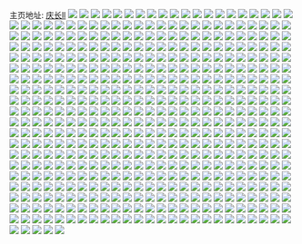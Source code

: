 主页地址: [庆长ll](https://weibo.com/u/2007218694) 
![](https://wx4.sinaimg.cn/mw2000/77a3ba06ly1h9m4vwce8hj20u0140dmm.jpg) 
![](https://wx4.sinaimg.cn/mw2000/77a3ba06ly1h99hgjrvkcj22c03407wj.jpg) 
![](https://wx4.sinaimg.cn/mw2000/77a3ba06ly1h99hlv1p04j22bc3341l2.jpg) 
![](https://wx4.sinaimg.cn/mw2000/77a3ba06ly1h99hgsrutqj22c0340e83.jpg) 
![](https://wx4.sinaimg.cn/mw2000/77a3ba06ly1h9prarqvggj22bc334qv8.jpg) 
![](https://wx4.sinaimg.cn/mw2000/77a3ba06ly1h99hlsrteij22bc334qv9.jpg) 
![](https://wx4.sinaimg.cn/mw2000/77a3ba06ly1h9praq2aarj22bc3344qr.jpg) 
![](https://wx4.sinaimg.cn/mw2000/77a3ba06ly1h8omsg4me7j20sw0xkgux.jpg) 
![](https://wx4.sinaimg.cn/mw2000/77a3ba06ly1h8omsgg8eaj22c02i8qv5.jpg) 
![](https://wx4.sinaimg.cn/mw2000/77a3ba06ly1h7uiigjnshj216o1kwneh.jpg) 
![](https://wx4.sinaimg.cn/mw2000/77a3ba06ly1h7uiifyrkij22bc334kjq.jpg) 
![](https://wx4.sinaimg.cn/mw2000/77a3ba06ly1h7uii8s1bsj22bc334e84.jpg) 
![](https://wx4.sinaimg.cn/mw2000/77a3ba06ly1h7uiihbp5pj216o1kwnpd.jpg) 
![](https://wx4.sinaimg.cn/mw2000/77a3ba06ly1h7uiid0lc8j22bc334e82.jpg) 
![](https://wx4.sinaimg.cn/mw2000/77a3ba06ly1h7uiiab49fj22bc334x6r.jpg) 
![](https://wx4.sinaimg.cn/mw2000/77a3ba06ly1h758ovcegaj22c0340npe.jpg) 
![](https://wx4.sinaimg.cn/mw2000/77a3ba06ly1h7593zciagj21400u0jwm.jpg) 
![](https://wx4.sinaimg.cn/mw2000/77a3ba06ly1h757h80zgnj2334334haz.jpg) 
![](https://wx4.sinaimg.cn/mw2000/77a3ba06ly1h757ha8bzlj23342bc1kx.jpg) 
![](https://wx4.sinaimg.cn/mw2000/77a3ba06ly1h757hcrqpuj224836c7wi.jpg) 
![](https://wx4.sinaimg.cn/mw2000/77a3ba06ly1h76znl2tr4j22bb29z79v.jpg) 
![](https://wx4.sinaimg.cn/mw2000/77a3ba06ly1h6vs12phssj20u0140wl7.jpg) 
![](https://wx4.sinaimg.cn/mw2000/77a3ba06ly1h6vs13f128j20u014012k.jpg) 
![](https://wx4.sinaimg.cn/mw2000/77a3ba06ly1h6vs13nt4gj20u0140q83.jpg) 
![](https://wx4.sinaimg.cn/mw2000/77a3ba06ly1h6vs12e3hlj20u013aaha.jpg) 
![](https://wx4.sinaimg.cn/mw2000/77a3ba06ly1h6vs15eu65j20u0140q8c.jpg) 
![](https://wx4.sinaimg.cn/mw2000/77a3ba06ly1h6ka0sn237j220g2om7a4.jpg) 
![](https://wx4.sinaimg.cn/mw2000/77a3ba06ly1h6ka0vufopj21lg24ltxx.jpg) 
![](https://wx4.sinaimg.cn/mw2000/77a3ba06ly1h6ka12hd2uj21lk24r4qp.jpg) 
![](https://wx4.sinaimg.cn/mw2000/77a3ba06ly1h6ka0thytwj21o21je1kx.jpg) 
![](https://wx4.sinaimg.cn/mw2000/77a3ba06ly1h590jtzqzfj23402byu0z.jpg) 
![](https://wx4.sinaimg.cn/mw2000/77a3ba06ly1h56l10pt6gj20u014010e.jpg) 
![](https://wx4.sinaimg.cn/mw2000/77a3ba06ly1h56l11yh00j20u018z7ep.jpg) 
![](https://wx4.sinaimg.cn/mw2000/77a3ba06ly1h56l1udw2gj20u0141n38.jpg) 
![](https://wx4.sinaimg.cn/mw2000/77a3ba06ly1h56l127mmjj20u0140ahj.jpg) 
![](https://wx4.sinaimg.cn/mw2000/77a3ba06ly1h4ylqfwn70j22bc3344qr.jpg) 
![](https://wx4.sinaimg.cn/mw2000/77a3ba06ly1h42bq48c9xj223b2sfhdv.jpg) 
![](https://wx4.sinaimg.cn/mw2000/77a3ba06ly1h42bp33v8wj22bc334b2c.jpg) 
![](https://wx4.sinaimg.cn/mw2000/77a3ba06ly1h42bo1o570j22bc334npe.jpg) 
![](https://wx4.sinaimg.cn/mw2000/77a3ba06ly1h42bq6nbxej226b2wfnpe.jpg) 
![](https://wx4.sinaimg.cn/mw2000/77a3ba06ly1h42bq0wn5sj22bc334b2c.jpg) 
![](https://wx4.sinaimg.cn/mw2000/77a3ba06ly1h42bq9qo0wj223o2sw7wj.jpg) 
![](https://wx4.sinaimg.cn/mw2000/77a3ba06ly1h42bqgljf3j225l2vg7wk.jpg) 
![](https://wx4.sinaimg.cn/mw2000/77a3ba06ly1h42bo5ptoij221i2q0kjl.jpg) 
![](https://wx4.sinaimg.cn/mw2000/77a3ba06ly1h3swdyn36kj20u0140n3f.jpg) 
![](https://wx4.sinaimg.cn/mw2000/77a3ba06ly1h3swbxldoyj20u014010s.jpg) 
![](https://wx4.sinaimg.cn/mw2000/77a3ba06ly1h3swbx8t8gj20u0140tef.jpg) 
![](https://wx4.sinaimg.cn/mw2000/77a3ba06ly1h3swbxxc8qj21400u0jzf.jpg) 
![](https://wx4.sinaimg.cn/mw2000/77a3ba06ly1h3swbz3awoj20u0140103.jpg) 
![](https://wx4.sinaimg.cn/mw2000/77a3ba06ly1h3swbyj1hkj21400u0tfv.jpg) 
![](https://wx4.sinaimg.cn/mw2000/77a3ba06ly1h3swbzk0utj20u00u00xq.jpg) 
![](https://wx4.sinaimg.cn/mw2000/77a3ba06ly1h3swbwgfn4j20u00u0q7e.jpg) 
![](https://wx4.sinaimg.cn/mw2000/77a3ba06ly1h3swbzuefnj20u00u0dpk.jpg) 
![](https://wx4.sinaimg.cn/mw2000/77a3ba06ly1h35vrqxmxtj21ac11ewmu.jpg) 
![](https://wx4.sinaimg.cn/mw2000/77a3ba06ly1h35vrrn3tpj22c02c0hdt.jpg) 
![](https://wx4.sinaimg.cn/mw2000/77a3ba06ly1h35vrsnu21j22c0340kjm.jpg) 
![](https://wx4.sinaimg.cn/mw2000/77a3ba06ly1h2rp4fkkkwj22c02c0b2a.jpg) 
![](https://wx4.sinaimg.cn/mw2000/77a3ba06ly1h1vik9hxk6j20u0140te9.jpg) 
![](https://wx4.sinaimg.cn/mw2000/77a3ba06ly1h1vik9bnvoj20u0140gre.jpg) 
![](https://wx4.sinaimg.cn/mw2000/77a3ba06ly1h1vhmyesv1j20u0140aft.jpg) 
![](https://wx4.sinaimg.cn/mw2000/77a3ba06ly1h1vhmwfjd4j20u01400y2.jpg) 
![](https://wx4.sinaimg.cn/mw2000/77a3ba06ly1h1tbv93ykrj22bz2bzb29.jpg) 
![](https://wx4.sinaimg.cn/mw2000/77a3ba06ly1h1tbva68shj20u00u0dqa.jpg) 
![](https://wx4.sinaimg.cn/mw2000/77a3ba06ly1h1tbvbonraj210f1kxtmk.jpg) 
![](https://wx4.sinaimg.cn/mw2000/77a3ba06ly1h1l6l0lbnfj221l2q4e82.jpg) 
![](https://wx4.sinaimg.cn/mw2000/77a3ba06ly1h1bwzwk8cmj22dc31qx6q.jpg) 
![](https://wx4.sinaimg.cn/mw2000/77a3ba06ly1h1bwgbffzfj22bc334qv6.jpg) 
![](https://wx4.sinaimg.cn/mw2000/77a3ba06ly1h1bxnu7fodj21lw2561kz.jpg) 
![](https://wx4.sinaimg.cn/mw2000/77a3ba06ly1h1bwuskhlaj22422ycb2b.jpg) 
![](https://wx4.sinaimg.cn/mw2000/77a3ba06ly1h1bwur7zwwj22c0340kjn.jpg) 
![](https://wx4.sinaimg.cn/mw2000/77a3ba06ly1h1bx17ecrej22bj2bju0y.jpg) 
![](https://wx4.sinaimg.cn/mw2000/77a3ba06ly1h15033dvamj21021c34a5.jpg) 
![](https://wx4.sinaimg.cn/mw2000/77a3ba06ly1h150374kyqj20zn1bjnah.jpg) 
![](https://wx4.sinaimg.cn/mw2000/77a3ba06ly1h15036r6z5j221p2qakjm.jpg) 
![](https://wx4.sinaimg.cn/mw2000/77a3ba06ly1h0z26uzavlj21ug1ug4qq.jpg) 
![](https://wx4.sinaimg.cn/mw2000/77a3ba06ly1h0z26u7b9zj21rn1rnb2a.jpg) 
![](https://wx4.sinaimg.cn/mw2000/77a3ba06ly1h0z26w15r5j228e28enpe.jpg) 
![](https://wx4.sinaimg.cn/mw2000/77a3ba06ly1h0z275w86jj22c0340b2e.jpg) 
![](https://wx4.sinaimg.cn/mw2000/77a3ba06ly1h0z276zrhtj22c02c0npe.jpg) 
![](https://wx4.sinaimg.cn/mw2000/77a3ba06ly1h0z26yhr87j21mx26k1ky.jpg) 
![](https://wx4.sinaimg.cn/mw2000/77a3ba06ly1h0z277d5blj21iu1iuazf.jpg) 
![](https://wx4.sinaimg.cn/mw2000/77a3ba06ly1h0z26xb18pj21kt1ktkjl.jpg) 
![](https://wx4.sinaimg.cn/mw2000/77a3ba06ly1h0z2703pqvj23272anqv6.jpg) 
![](https://wx4.sinaimg.cn/mw2000/77a3ba06gy1gztm1x51s4j20u00u0tf3.jpg) 
![](https://wx4.sinaimg.cn/mw2000/77a3ba06ly1gyx4zxpfgpj22bc2bc7wj.jpg) 
![](https://wx4.sinaimg.cn/mw2000/77a3ba06gy1gyvwoe9yxhj20u00u0dk4.jpg) 
![](https://wx4.sinaimg.cn/mw2000/77a3ba06gy1gyvwogns7mj20u00u0110.jpg) 
![](https://wx4.sinaimg.cn/mw2000/77a3ba06gy1gyvwog26d7j20u00u013l.jpg) 
![](https://wx4.sinaimg.cn/mw2000/77a3ba06gy1gyvwoi58b5j20u00u0gut.jpg) 
![](https://wx4.sinaimg.cn/mw2000/77a3ba06gy1gyvwokf0h5j20u00u00yz.jpg) 
![](https://wx4.sinaimg.cn/mw2000/77a3ba06gy1gyvwol4zhnj20u00u0q54.jpg) 
![](https://wx4.sinaimg.cn/mw2000/77a3ba06gy1gyvwofcrsqj20u0149gzq.jpg) 
![](https://wx4.sinaimg.cn/mw2000/77a3ba06gy1gyvwo5ttwtj20u00u0dkl.jpg) 
![](https://wx4.sinaimg.cn/mw2000/77a3ba06gy1gy5ib8gwokj22c02c0b2a.jpg) 
![](https://wx4.sinaimg.cn/mw2000/77a3ba06gy1gy5icx8kjvj22bx2bxu0y.jpg) 
![](https://wx4.sinaimg.cn/mw2000/77a3ba06gy1gy5ic4fbpij22bz2bzhdt.jpg) 
![](https://wx4.sinaimg.cn/mw2000/77a3ba06gy1gy5ij7a440j21o01o0b29.jpg) 
![](https://wx4.sinaimg.cn/mw2000/77a3ba06ly1gx6dqfhug4j20u00u0qas.jpg) 
![](https://wx4.sinaimg.cn/mw2000/77a3ba06ly1gx6dqdh19ij20u00u0tgv.jpg) 
![](https://wx4.sinaimg.cn/mw2000/77a3ba06ly1gx6dqcdva0j20u00u0tgc.jpg) 
![](https://wx4.sinaimg.cn/mw2000/77a3ba06ly1gx6dqexpgvj20u00u00x5.jpg) 
![](https://wx4.sinaimg.cn/mw2000/77a3ba06ly1gx6dqq1zpuj20u00u0100.jpg) 
![](https://wx4.sinaimg.cn/mw2000/77a3ba06ly1gx6dqfvdfsj20u00u0afu.jpg) 
![](https://wx4.sinaimg.cn/mw2000/77a3ba06ly1gx6dqby80lj20u00u00xk.jpg) 
![](https://wx4.sinaimg.cn/mw2000/77a3ba06ly1gx6eei7tj7j20u00u0td2.jpg) 
![](https://wx4.sinaimg.cn/mw2000/77a3ba06ly1gx6dqkokfhj20s00s0q6g.jpg) 
![](https://wx4.sinaimg.cn/mw2000/77a3ba06ly1gx6dqfhug4j20u00u0qas.jpg) 
![](https://wx4.sinaimg.cn/mw2000/77a3ba06ly1gx6dqdh19ij20u00u0tgv.jpg) 
![](https://wx4.sinaimg.cn/mw2000/77a3ba06ly1gx6dqcdva0j20u00u0tgc.jpg) 
![](https://wx4.sinaimg.cn/mw2000/77a3ba06ly1gx6dqjmbh0j20u00u0qca.jpg) 
![](https://wx4.sinaimg.cn/mw2000/77a3ba06ly1gx6dqexpgvj20u00u00x5.jpg) 
![](https://wx4.sinaimg.cn/mw2000/77a3ba06ly1gx6dqq1zpuj20u00u0100.jpg) 
![](https://wx4.sinaimg.cn/mw2000/77a3ba06ly1gx6dqfvdfsj20u00u0afu.jpg) 
![](https://wx4.sinaimg.cn/mw2000/77a3ba06ly1gx6dqby80lj20u00u00xk.jpg) 
![](https://wx4.sinaimg.cn/mw2000/77a3ba06ly1gx6dqkokfhj20s00s0q6g.jpg) 
![](https://wx4.sinaimg.cn/mw2000/77a3ba06ly1gx6dqgbem6j20u00u0jzg.jpg) 
![](https://wx4.sinaimg.cn/mw2000/77a3ba06ly1gx6dqh1j5vj20u00u0k2i.jpg) 
![](https://wx4.sinaimg.cn/mw2000/77a3ba06ly1gx6dqdy86qj20u00u0dlk.jpg) 
![](https://wx4.sinaimg.cn/mw2000/77a3ba06ly1gx6dqhiwxbj20u00u0wms.jpg) 
![](https://wx4.sinaimg.cn/mw2000/77a3ba06ly1gx6dqd32hzj20u00u0n2u.jpg) 
![](https://wx4.sinaimg.cn/mw2000/77a3ba06ly1gx6dqhyrttj20u00u0wms.jpg) 
![](https://wx4.sinaimg.cn/mw2000/77a3ba06ly1gx6dqifm51j20u00u0n11.jpg) 
![](https://wx4.sinaimg.cn/mw2000/77a3ba06ly1gx6ea4o8aaj20u00u0goe.jpg) 
![](https://wx4.sinaimg.cn/mw2000/77a3ba06ly1gwxmlvdkj3j20u01407a2.jpg) 
![](https://wx4.sinaimg.cn/mw2000/77a3ba06ly1gwxmlvrhe5j20u01sz7gf.jpg) 
![](https://wx4.sinaimg.cn/mw2000/002bQ5h4ly1gvf7jfybz1j61400u0do602.jpg) 
![](https://wx4.sinaimg.cn/mw2000/002bQ5h4ly1gvf7jgvebej60u00u0dmj02.jpg) 
![](https://wx4.sinaimg.cn/mw2000/002bQ5h4ly1gvf7jhv95dj60y10u0gp902.jpg) 
![](https://wx4.sinaimg.cn/mw2000/77a3ba06gy1gu3ukvzy14j20u00u0wlp.jpg) 
![](https://wx4.sinaimg.cn/mw2000/77a3ba06gy1gu3ukv7iuuj21400u0dor.jpg) 
![](https://wx4.sinaimg.cn/mw2000/77a3ba06gy1gu3ukzqa85j21400u0aiv.jpg) 
![](https://wx4.sinaimg.cn/mw2000/77a3ba06gy1gu3ul0mb49j20u00u0gqa.jpg) 
![](https://wx4.sinaimg.cn/mw2000/77a3ba06gy1gu3ul2at01j20u00u0q6t.jpg) 
![](https://wx4.sinaimg.cn/mw2000/77a3ba06gy1gu3ul3pa9ij20u0140n63.jpg) 
![](https://wx4.sinaimg.cn/mw2000/77a3ba06ly1gsusptzihpj21j12fm4qp.jpg) 
![](https://wx4.sinaimg.cn/mw2000/77a3ba06ly1gsusps9tdrj23402c04qq.jpg) 
![](https://wx4.sinaimg.cn/mw2000/77a3ba06ly1gsusp9m239j21pv1pv7wh.jpg) 
![](https://wx4.sinaimg.cn/mw2000/77a3ba06ly1gsuspwhs0lj22bb2bbnpe.jpg) 
![](https://wx4.sinaimg.cn/mw2000/77a3ba06ly1gsuspt40rej20zo1bk47b.jpg) 
![](https://wx4.sinaimg.cn/mw2000/77a3ba06ly1gsuspc3qg9j22wh26dhdu.jpg) 
![](https://wx4.sinaimg.cn/mw2000/77a3ba06ly1gsvgnjybwqj22c02c0qv5.jpg) 
![](https://wx4.sinaimg.cn/mw2000/77a3ba06ly1gsusq1a9xuj22bz2bzx6p.jpg) 
![](https://wx4.sinaimg.cn/mw2000/77a3ba06ly1gsusq2bf1lj21gn1jsqtp.jpg) 
![](https://wx4.sinaimg.cn/mw2000/77a3ba06ly1gsusq5vewaj22bx2bxx6q.jpg) 
![](https://wx4.sinaimg.cn/mw2000/77a3ba06ly1gsuspybld3j22w72bz1ky.jpg) 
![](https://wx4.sinaimg.cn/mw2000/77a3ba06ly1gsusq7rdpjj22bz2bz7wh.jpg) 
![](https://wx4.sinaimg.cn/mw2000/77a3ba06ly1gq6osimxztj21400u0tj2.jpg) 
![](https://wx4.sinaimg.cn/mw2000/77a3ba06ly1gq6osfgbb2j21410u0k2h.jpg) 
![](https://wx4.sinaimg.cn/mw2000/77a3ba06ly1gq6osg129tj21410u0jv3.jpg) 
![](https://wx4.sinaimg.cn/mw2000/77a3ba06ly1gq6osh0iupj213d0u0qdg.jpg) 
![](https://wx4.sinaimg.cn/mw2000/77a3ba06ly1gq6oskmrr6j20u0140gvl.jpg) 
![](https://wx4.sinaimg.cn/mw2000/77a3ba06ly1gq6osjphajj21400u0aq4.jpg) 
![](https://wx4.sinaimg.cn/mw2000/77a3ba06ly1gq6oshovpxj21400u0133.jpg) 
![](https://wx4.sinaimg.cn/mw2000/77a3ba06ly1gq6ose97njj21310u0gup.jpg) 
![](https://wx4.sinaimg.cn/mw2000/77a3ba06ly1gq6oslzhd4j20u0146wtc.jpg) 
![](https://wx4.sinaimg.cn/mw2000/77a3ba06ly1gpa640zd8lj21kw1kwhbq.jpg) 
![](https://wx4.sinaimg.cn/mw2000/77a3ba06ly1gpa63xt7mmj22bb3327wi.jpg) 
![](https://wx4.sinaimg.cn/mw2000/77a3ba06ly1gpa640bnw4j22c02c0e81.jpg) 
![](https://wx4.sinaimg.cn/mw2000/77a3ba06ly1gpa651jer3j23402c04qp.jpg) 
![](https://wx4.sinaimg.cn/mw2000/77a3ba06ly1gpa64s43c0j23402c01ky.jpg) 
![](https://wx4.sinaimg.cn/mw2000/77a3ba06ly1gpa64yfrruj23402c0e81.jpg) 
![](https://wx4.sinaimg.cn/mw2000/77a3ba06ly1gpa63z221zj23332bbx6p.jpg) 
![](https://wx4.sinaimg.cn/mw2000/77a3ba06ly1gpa65vv6ucj23402c07wi.jpg) 
![](https://wx4.sinaimg.cn/mw2000/77a3ba06ly1gpa64unt06j22xn278hdu.jpg) 
![](https://wx4.sinaimg.cn/mw2000/77a3ba06gy1gofbtkpe6vj20u00u0wor.jpg) 
![](https://wx4.sinaimg.cn/mw2000/77a3ba06gy1gof8gstyshj21400u00zu.jpg) 
![](https://wx4.sinaimg.cn/mw2000/77a3ba06gy1gof8i2yl1uj21400u0k32.jpg) 
![](https://wx4.sinaimg.cn/mw2000/77a3ba06gy1gofbtiiruej20u00u0790.jpg) 
![](https://wx4.sinaimg.cn/mw2000/77a3ba06gy1gofbtyv4vrj21400u0qe8.jpg) 
![](https://wx4.sinaimg.cn/mw2000/77a3ba06gy1gofbtjen57j20u00u07bz.jpg) 
![](https://wx4.sinaimg.cn/mw2000/77a3ba06gy1gof8fxfkipj21400u0ndm.jpg) 
![](https://wx4.sinaimg.cn/mw2000/77a3ba06gy1gofbujbtjcj21400u07ax.jpg) 
![](https://wx4.sinaimg.cn/mw2000/77a3ba06gy1gofbtk2s4bj20u01hc12l.jpg) 
![](https://wx4.sinaimg.cn/mw2000/77a3ba06gy1gnvl4ssypzj21400u0ahz.jpg) 
![](https://wx4.sinaimg.cn/mw2000/77a3ba06gy1gnvl4th53ij20u0140q8a.jpg) 
![](https://wx4.sinaimg.cn/mw2000/77a3ba06gy1gnrlh1e1kmj20u00u042u.jpg) 
![](https://wx4.sinaimg.cn/mw2000/77a3ba06gy1gnrktzg5s3j21400u07gb.jpg) 
![](https://wx4.sinaimg.cn/mw2000/77a3ba06gy1gnrktxqgsgj21hc0u0dvp.jpg) 
![](https://wx4.sinaimg.cn/mw2000/77a3ba06gy1gnrkuzjucmj21400u0dpr.jpg) 
![](https://wx4.sinaimg.cn/mw2000/77a3ba06gy1gnrkw6le4wj21hc0u0wvl.jpg) 
![](https://wx4.sinaimg.cn/mw2000/77a3ba06gy1gnrkw4bwa9j20u01600z3.jpg) 
![](https://wx4.sinaimg.cn/mw2000/77a3ba06gy1gnrkw61hmaj20u0148n7n.jpg) 
![](https://wx4.sinaimg.cn/mw2000/77a3ba06gy1gnrktysi68j20u0146ai2.jpg) 
![](https://wx4.sinaimg.cn/mw2000/77a3ba06gy1gnrkworobkj20u0140tfp.jpg) 
![](https://wx4.sinaimg.cn/mw2000/77a3ba06gy1gne5ocgnoij21420u07ij.jpg) 
![](https://wx4.sinaimg.cn/mw2000/77a3ba06gy1gne5oflm7lj21400u0qfb.jpg) 
![](https://wx4.sinaimg.cn/mw2000/77a3ba06gy1gne5odh7zqj213w0u1wt6.jpg) 
![](https://wx4.sinaimg.cn/mw2000/77a3ba06gy1gne5oirnkij21400u0th8.jpg) 
![](https://wx4.sinaimg.cn/mw2000/77a3ba06gy1gne5oi3s6dj21400u0gpy.jpg) 
![](https://wx4.sinaimg.cn/mw2000/77a3ba06gy1gne5ohe9mxj20u0140wxy.jpg) 
![](https://wx4.sinaimg.cn/mw2000/77a3ba06gy1gne5oaeheoj21400u0478.jpg) 
![](https://wx4.sinaimg.cn/mw2000/77a3ba06gy1gne5ojhoqwj21400u046v.jpg) 
![](https://wx4.sinaimg.cn/mw2000/77a3ba06gy1gne5obqaq4j20u0141qhz.jpg) 
![](https://wx4.sinaimg.cn/mw2000/77a3ba06gy1gn5mt1ppg7j21kx16pag8.jpg) 
![](https://wx4.sinaimg.cn/mw2000/77a3ba06gy1gn5n3s48zvj23402c0b29.jpg) 
![](https://wx4.sinaimg.cn/mw2000/77a3ba06gy1gn5n2usnhoj216o1kxb29.jpg) 
![](https://wx4.sinaimg.cn/mw2000/77a3ba06gy1gn5n2pl1xyj23402c0kjm.jpg) 
![](https://wx4.sinaimg.cn/mw2000/77a3ba06gy1gn5n2rfejbj216o1kw1jq.jpg) 
![](https://wx4.sinaimg.cn/mw2000/77a3ba06gy1gn5n4w4fgcj20u01sx13h.jpg) 
![](https://wx4.sinaimg.cn/mw2000/77a3ba06gy1gn5n3ooncxj22bb2bbb29.jpg) 
![](https://wx4.sinaimg.cn/mw2000/77a3ba06gy1gn5n3xo5sgj23402c0e81.jpg) 
![](https://wx4.sinaimg.cn/mw2000/77a3ba06gy1gn5n785dejj23322bbu0y.jpg) 
![](https://wx4.sinaimg.cn/mw2000/77a3ba06gy1gmpnye2cdxj21400u044k.jpg) 
![](https://wx4.sinaimg.cn/mw2000/77a3ba06gy1gmpnyai3fyj21400u0qcf.jpg) 
![](https://wx4.sinaimg.cn/mw2000/77a3ba06gy1gmpnybmq1aj21400u013q.jpg) 
![](https://wx4.sinaimg.cn/mw2000/77a3ba06gy1gmpnyd430sj20u00u07ar.jpg) 
![](https://wx4.sinaimg.cn/mw2000/77a3ba06gy1gmpnyetysfj21400u07bm.jpg) 
![](https://wx4.sinaimg.cn/mw2000/77a3ba06gy1gmpnychphnj20u0141qei.jpg) 
![](https://wx4.sinaimg.cn/mw2000/77a3ba06gy1gmppi9n22tj20u0140wpu.jpg) 
![](https://wx4.sinaimg.cn/mw2000/77a3ba06gy1gmpnyfhia9j21400u00z6.jpg) 
![](https://wx4.sinaimg.cn/mw2000/77a3ba06gy1gmpnyg52y7j21400u0n4g.jpg) 
![](https://wx4.sinaimg.cn/mw2000/77a3ba06ly1gm1mq7k734j21400u0wni.jpg) 
![](https://wx4.sinaimg.cn/mw2000/77a3ba06ly1gm1mq9lys4j21400u0n94.jpg) 
![](https://wx4.sinaimg.cn/mw2000/77a3ba06ly1gm1mqapua2j20u00u0agy.jpg) 
![](https://wx4.sinaimg.cn/mw2000/77a3ba06ly1gm1mqbap62j20u00u046c.jpg) 
![](https://wx4.sinaimg.cn/mw2000/77a3ba06ly1gm1mqcyqasj20u0141dpp.jpg) 
![](https://wx4.sinaimg.cn/mw2000/77a3ba06ly1gm1mq8bh4jj21410u07eo.jpg) 
![](https://wx4.sinaimg.cn/mw2000/77a3ba06ly1gm1mqbzyetj21440u0n6e.jpg) 
![](https://wx4.sinaimg.cn/mw2000/77a3ba06ly1gm1mqjy36yj21890u0162.jpg) 
![](https://wx4.sinaimg.cn/mw2000/77a3ba06ly1gm1mq8v1zrj20yb0kadik.jpg) 
![](https://wx4.sinaimg.cn/mw2000/77a3ba06ly1gljryhp4jwj20u00u078w.jpg) 
![](https://wx4.sinaimg.cn/mw2000/77a3ba06ly1gl8n2zczebj20u00gv0v6.jpg) 
![](https://wx4.sinaimg.cn/mw2000/77a3ba06ly1gl1m4ohv1oj22p829hkjl.jpg) 
![](https://wx4.sinaimg.cn/mw2000/77a3ba06ly1gl1m4lum32j21400u0tfe.jpg) 
![](https://wx4.sinaimg.cn/mw2000/77a3ba06ly1gl1m4hznqdj23402c0hdt.jpg) 
![](https://wx4.sinaimg.cn/mw2000/77a3ba06ly1gl1m4l5ykpj22o21zykjl.jpg) 
![](https://wx4.sinaimg.cn/mw2000/77a3ba06ly1gl1m48t72zj22uq250u0x.jpg) 
![](https://wx4.sinaimg.cn/mw2000/77a3ba06ly1gl1muq3k55j21fo1wxaq4.jpg) 
![](https://wx4.sinaimg.cn/mw2000/77a3ba06ly1gl1m42i6xkj21o0280b29.jpg) 
![](https://wx4.sinaimg.cn/mw2000/77a3ba06ly1gl1m4deau1j22sk27nb2a.jpg) 
![](https://wx4.sinaimg.cn/mw2000/77a3ba06ly1gl1m40zq51j22c02c0npd.jpg) 
![](https://wx4.sinaimg.cn/mw2000/77a3ba06ly1gkvx3ep888j20u01hcthk.jpg) 
![](https://wx4.sinaimg.cn/mw2000/77a3ba06ly1gknu7iyjvpj20u00u0tjf.jpg) 
![](https://wx4.sinaimg.cn/mw2000/77a3ba06ly1gknu5xcf7pj21400u0h0z.jpg) 
![](https://wx4.sinaimg.cn/mw2000/77a3ba06ly1gkoelrssq4j21400u044n.jpg) 
![](https://wx4.sinaimg.cn/mw2000/77a3ba06ly1gknu6qg0f5j20u00u0nbc.jpg) 
![](https://wx4.sinaimg.cn/mw2000/77a3ba06ly1gknu5ues1qj20u0120tfr.jpg) 
![](https://wx4.sinaimg.cn/mw2000/77a3ba06ly1gknu5uwvksj20gp0gp77f.jpg) 
![](https://wx4.sinaimg.cn/mw2000/77a3ba06ly1gknu5vk18pj21400u047j.jpg) 
![](https://wx4.sinaimg.cn/mw2000/77a3ba06ly1gknu6zt7dnj20yi0pwtdx.jpg) 
![](https://wx4.sinaimg.cn/mw2000/77a3ba06ly1gknu6exaitj20u00u0102.jpg) 
![](https://wx4.sinaimg.cn/mw2000/77a3ba06ly1gklbyxpw39j20u0140tjt.jpg) 
![](https://wx4.sinaimg.cn/mw2000/77a3ba06ly1gklbyyteuzj20u0140ahw.jpg) 
![](https://wx4.sinaimg.cn/mw2000/77a3ba06ly1gklbyzk2tuj20u0140jw8.jpg) 
![](https://wx4.sinaimg.cn/mw2000/77a3ba06ly1gk54ouo9znj20u00u0gth.jpg) 
![](https://wx4.sinaimg.cn/mw2000/77a3ba06ly1gk54owu4xfj21400u0twy.jpg) 
![](https://wx4.sinaimg.cn/mw2000/77a3ba06ly1gk54p1067lj20u00u00y8.jpg) 
![](https://wx4.sinaimg.cn/mw2000/77a3ba06ly1gk54oxhmtkj20u00u046p.jpg) 
![](https://wx4.sinaimg.cn/mw2000/77a3ba06ly1gk54ov9e98j20u00u0ah2.jpg) 
![](https://wx4.sinaimg.cn/mw2000/77a3ba06ly1gk54otwev6j20u00u07em.jpg) 
![](https://wx4.sinaimg.cn/mw2000/77a3ba06ly1gk54ozgqamj21400u0niu.jpg) 
![](https://wx4.sinaimg.cn/mw2000/77a3ba06ly1gk54ozws0xj20u00u042r.jpg) 
![](https://wx4.sinaimg.cn/mw2000/77a3ba06ly1gk54p8a4aqj20tu0tutf7.jpg) 
![](https://wx4.sinaimg.cn/mw2000/77a3ba06ly1gjslp0t6a9j20u0140n9p.jpg) 
![](https://wx4.sinaimg.cn/mw2000/77a3ba06ly1gjslp1g5smj20u00u015e.jpg) 
![](https://wx4.sinaimg.cn/mw2000/77a3ba06ly1gjp7e2mzasj21170u0gw3.jpg) 
![](https://wx4.sinaimg.cn/mw2000/77a3ba06ly1gjp7e20oz4j20u0140wsl.jpg) 
![](https://wx4.sinaimg.cn/mw2000/77a3ba06ly1gjp7e3fvezj21400u0499.jpg) 
![](https://wx4.sinaimg.cn/mw2000/77a3ba06ly1gk1uax6w3pj21400u0nan.jpg) 
![](https://wx4.sinaimg.cn/mw2000/77a3ba06ly1gjhqepr26uj20u00u0hdt.jpg) 
![](https://wx4.sinaimg.cn/mw2000/77a3ba06ly1gjhqer6mr7j20u00u0u0x.jpg) 
![](https://wx4.sinaimg.cn/mw2000/77a3ba06ly1gjhqdoarzuj22c0340u0x.jpg) 
![](https://wx4.sinaimg.cn/mw2000/77a3ba06ly1gjhqdssdbwj22c02c0kjm.jpg) 
![](https://wx4.sinaimg.cn/mw2000/77a3ba06ly1gjhqdrdbhzj225b287u0x.jpg) 
![](https://wx4.sinaimg.cn/mw2000/77a3ba06ly1gjhqdhnurfj22c02c0tms.jpg) 
![](https://wx4.sinaimg.cn/mw2000/77a3ba06ly1gjhqdu0dsaj21o0280u0x.jpg) 
![](https://wx4.sinaimg.cn/mw2000/77a3ba06ly1gjhqdkbtvfj22c02c01kx.jpg) 
![](https://wx4.sinaimg.cn/mw2000/77a3ba06ly1gjhqdj6m9uj22c02c0hdt.jpg) 
![](https://wx4.sinaimg.cn/mw2000/77a3ba06ly1gja0radmsuj20u00u0jvs.jpg) 
![](https://wx4.sinaimg.cn/mw2000/77a3ba06ly1gja0rbs8m0j20u00u0n9r.jpg) 
![](https://wx4.sinaimg.cn/mw2000/77a3ba06ly1gja0sdxzdyj20u00u0168.jpg) 
![](https://wx4.sinaimg.cn/mw2000/77a3ba06ly1gja0rckxywj20u00u07gp.jpg) 
![](https://wx4.sinaimg.cn/mw2000/77a3ba06ly1gja0rehxm4j20u00u0wom.jpg) 
![](https://wx4.sinaimg.cn/mw2000/77a3ba06ly1gja0rf7x7pj20u00u0180.jpg) 
![](https://wx4.sinaimg.cn/mw2000/77a3ba06ly1gja0rdukbwj20u00u0tjb.jpg) 
![](https://wx4.sinaimg.cn/mw2000/77a3ba06ly1gja0rd625oj20u00u0tmm.jpg) 
![](https://wx4.sinaimg.cn/mw2000/77a3ba06ly1gja0rgai43j20u00u0wr7.jpg) 
![](https://wx4.sinaimg.cn/mw2000/77a3ba06ly1gj65wd94urj20u014xqa5.jpg) 
![](https://wx4.sinaimg.cn/mw2000/77a3ba06ly1giz2xozxpmj21900u047o.jpg) 
![](https://wx4.sinaimg.cn/mw2000/77a3ba06ly1giz2xmb1bfj20u0190dqt.jpg) 
![](https://wx4.sinaimg.cn/mw2000/77a3ba06ly1giz2xsjm64j21900u07ez.jpg) 
![](https://wx4.sinaimg.cn/mw2000/77a3ba06ly1giz2xrogifj21910u07hw.jpg) 
![](https://wx4.sinaimg.cn/mw2000/77a3ba06ly1giz2xo7555j21900u048r.jpg) 
![](https://wx4.sinaimg.cn/mw2000/77a3ba06ly1giz2xptvg5j20u019048g.jpg) 
![](https://wx4.sinaimg.cn/mw2000/77a3ba06ly1giz2xnbp0zj20u0190qev.jpg) 
![](https://wx4.sinaimg.cn/mw2000/77a3ba06ly1giz2xqlvfkj21900u0tin.jpg) 
![](https://wx4.sinaimg.cn/mw2000/77a3ba06ly1giz2xtncd9j20u0190138.jpg) 
![](https://wx4.sinaimg.cn/mw2000/77a3ba06ly1giwsclgd7vj21400u0apu.jpg) 
![](https://wx4.sinaimg.cn/mw2000/77a3ba06ly1giwsd62ejmj20u01t0k1q.jpg) 
![](https://wx4.sinaimg.cn/mw2000/77a3ba06ly1giwscic9zzj21bb0u0n41.jpg) 
![](https://wx4.sinaimg.cn/mw2000/77a3ba06ly1giwsevolmwj20zk0quwjo.jpg) 
![](https://wx4.sinaimg.cn/mw2000/77a3ba06ly1giwsfdx644j219k0u0tid.jpg) 
![](https://wx4.sinaimg.cn/mw2000/77a3ba06ly1gj20whrc0lj20u01t0n7m.jpg) 
![](https://wx4.sinaimg.cn/mw2000/77a3ba06ly1gijltly3ohj20u00u0436.jpg) 
![](https://wx4.sinaimg.cn/mw2000/77a3ba06ly1gijltn1ejuj20u00u0grr.jpg) 
![](https://wx4.sinaimg.cn/mw2000/77a3ba06ly1gijltm7w5kj20u00u0tdd.jpg) 
![](https://wx4.sinaimg.cn/mw2000/77a3ba06ly1gijltofh44j20u00u0amj.jpg) 
![](https://wx4.sinaimg.cn/mw2000/77a3ba06ly1gijltml513j20u00u0ahi.jpg) 
![](https://wx4.sinaimg.cn/mw2000/77a3ba06ly1gijltnqoklj20u00u0afe.jpg) 
![](https://wx4.sinaimg.cn/mw2000/77a3ba06ly1gi8sxktoaoj21900u0qcv.jpg) 
![](https://wx4.sinaimg.cn/mw2000/77a3ba06ly1gi8sxhyik9j20u01907kt.jpg) 
![](https://wx4.sinaimg.cn/mw2000/77a3ba06ly1gi8sxfmaxdj20u0190k9c.jpg) 
![](https://wx4.sinaimg.cn/mw2000/77a3ba06ly1gi8sxips32j20u0190atm.jpg) 
![](https://wx4.sinaimg.cn/mw2000/77a3ba06ly1gi8sxjdsfnj20u019019o.jpg) 
![](https://wx4.sinaimg.cn/mw2000/77a3ba06ly1gi8sxh6jl4j21900u01cl.jpg) 
![](https://wx4.sinaimg.cn/mw2000/77a3ba06ly1gi8sxgcj3tj216s0u0nc7.jpg) 
![](https://wx4.sinaimg.cn/mw2000/77a3ba06ly1gi8sxev74zj20u0190aqi.jpg) 
![](https://wx4.sinaimg.cn/mw2000/77a3ba06ly1gi8sxk6i47j20u010pqij.jpg) 
![](https://wx4.sinaimg.cn/mw2000/77a3ba06gy1gi5bgy59uyj20u019012d.jpg) 
![](https://wx4.sinaimg.cn/mw2000/77a3ba06gy1gi0vt557tbj210j0u0jzx.jpg) 
![](https://wx4.sinaimg.cn/mw2000/77a3ba06gy1gi0vt4dbnyj212j0u07gm.jpg) 
![](https://wx4.sinaimg.cn/mw2000/77a3ba06gy1gi0vt614e7j20z70u07df.jpg) 
![](https://wx4.sinaimg.cn/mw2000/77a3ba06gy1gi0vt2d6kcj21400u0ar5.jpg) 
![](https://wx4.sinaimg.cn/mw2000/77a3ba06gy1gi0vt9wv43j21400u0k7o.jpg) 
![](https://wx4.sinaimg.cn/mw2000/77a3ba06gy1gi0vt3at72j21400u0qg5.jpg) 
![](https://wx4.sinaimg.cn/mw2000/77a3ba06gy1gi0vt6sjivj21400u0ai1.jpg) 
![](https://wx4.sinaimg.cn/mw2000/77a3ba06gy1gi0vt7zvgpj21400u0ap7.jpg) 
![](https://wx4.sinaimg.cn/mw2000/77a3ba06gy1gi0vt8wfrdj20u0141thu.jpg) 
![](https://wx4.sinaimg.cn/mw2000/77a3ba06gy1ghx7gb8v10j20rs1110x5.jpg) 
![](https://wx4.sinaimg.cn/mw2000/77a3ba06gy1ghx7gc33zhj213p0u04a8.jpg) 
![](https://wx4.sinaimg.cn/mw2000/77a3ba06gy1ghx7gdhrgcj20rs111tk0.jpg) 
![](https://wx4.sinaimg.cn/mw2000/77a3ba06gy1ghx7gcpuokj20rs11178y.jpg) 
![](https://wx4.sinaimg.cn/mw2000/77a3ba06gy1ghx7ge4tuij20u00u07aa.jpg) 
![](https://wx4.sinaimg.cn/mw2000/77a3ba06gy1ghx7gernttj20rs111wiq.jpg) 
![](https://wx4.sinaimg.cn/mw2000/77a3ba06gy1ghx7gfek6ij20rs111gqa.jpg) 
![](https://wx4.sinaimg.cn/mw2000/77a3ba06gy1ghx7gg573kj20u00u0al5.jpg) 
![](https://wx4.sinaimg.cn/mw2000/77a3ba06gy1ghx7gapdgej20rs111tek.jpg) 
![](https://wx4.sinaimg.cn/mw2000/77a3ba06gy1ghg8kasn81j20v30u0woq.jpg) 
![](https://wx4.sinaimg.cn/mw2000/77a3ba06gy1ghwls4p3fej21410u0k4d.jpg) 
![](https://wx4.sinaimg.cn/mw2000/77a3ba06gy1ghg8kc07i5j20u017udpr.jpg) 
![](https://wx4.sinaimg.cn/mw2000/77a3ba06gy1ghg8kcmam5j20u0140tn5.jpg) 
![](https://wx4.sinaimg.cn/mw2000/77a3ba06gy1ghg8kdi79wj216x0u0aek.jpg) 
![](https://wx4.sinaimg.cn/mw2000/77a3ba06gy1ghg8ke3vbuj20u0140qgq.jpg) 
![](https://wx4.sinaimg.cn/mw2000/77a3ba06gy1ghct4yeoi8j23402c0k57.jpg) 
![](https://wx4.sinaimg.cn/mw2000/77a3ba06gy1ghct4r73mdj22vn29z4qq.jpg) 
![](https://wx4.sinaimg.cn/mw2000/77a3ba06gy1ghcte03gfij23402c04qp.jpg) 
![](https://wx4.sinaimg.cn/mw2000/77a3ba06gy1ghct4xr80pj22301k8e81.jpg) 
![](https://wx4.sinaimg.cn/mw2000/77a3ba06gy1ghct4sk6h5j22301k8e81.jpg) 
![](https://wx4.sinaimg.cn/mw2000/77a3ba06gy1ghmvyo8mk4j20u0141aim.jpg) 
![](https://wx4.sinaimg.cn/mw2000/77a3ba06gy1gh73cgofiej20u014014x.jpg) 
![](https://wx4.sinaimg.cn/mw2000/77a3ba06gy1gh73bu4gr1j20u0141k3s.jpg) 
![](https://wx4.sinaimg.cn/mw2000/77a3ba06gy1gh73bv4romj20u0140wjw.jpg) 
![](https://wx4.sinaimg.cn/mw2000/77a3ba06gy1gh73byt2hhj20u0141tkn.jpg) 
![](https://wx4.sinaimg.cn/mw2000/77a3ba06gy1gh73c1wwpgj21400u0dr0.jpg) 
![](https://wx4.sinaimg.cn/mw2000/77a3ba06gy1gh73c0lcohj20u014014v.jpg) 
![](https://wx4.sinaimg.cn/mw2000/77a3ba06gy1gh73d5ztr5j20u013y7e1.jpg) 
![](https://wx4.sinaimg.cn/mw2000/77a3ba06gy1gh73c2w3clj20u0140aic.jpg) 
![](https://wx4.sinaimg.cn/mw2000/77a3ba06gy1gh73c45wfkj20u0140gyf.jpg) 
![](https://wx4.sinaimg.cn/mw2000/77a3ba06gy1gh73ccxnb5j20u0140n4d.jpg) 
![](https://wx4.sinaimg.cn/mw2000/77a3ba06gy1gh73rw5e1oj21400u0wnm.jpg) 
![](https://wx4.sinaimg.cn/mw2000/77a3ba06gy1gh18db1hd9j22c02c0b29.jpg) 
![](https://wx4.sinaimg.cn/mw2000/77a3ba06gy1gh18denhp7j22c02c04qp.jpg) 
![](https://wx4.sinaimg.cn/mw2000/77a3ba06gy1gh18dcrgrsj22c02c017s.jpg) 
![](https://wx4.sinaimg.cn/mw2000/77a3ba06gy1gh18h4biuhj21i81ltb29.jpg) 
![](https://wx4.sinaimg.cn/mw2000/77a3ba06gy1gh18h2iurbj23322bbnpe.jpg) 
![](https://wx4.sinaimg.cn/mw2000/77a3ba06gy1gh18h52659j22yo1o0b2a.jpg) 
![](https://wx4.sinaimg.cn/mw2000/77a3ba06gy1ggrxvd18tij21320u0dtr.jpg) 
![](https://wx4.sinaimg.cn/mw2000/77a3ba06gy1ggrxvflzkvj20zy0u04fm.jpg) 
![](https://wx4.sinaimg.cn/mw2000/77a3ba06gy1ggrxvbt1wfj20zr0u0ak6.jpg) 
![](https://wx4.sinaimg.cn/mw2000/77a3ba06gy1ggrxvgxtvwj21400u0akc.jpg) 
![](https://wx4.sinaimg.cn/mw2000/77a3ba06gy1ggm3y4t05tj20pw0yojvc.jpg) 
![](https://wx4.sinaimg.cn/mw2000/77a3ba06gy1ggm3y2fgsnj216y0u0dir.jpg) 
![](https://wx4.sinaimg.cn/mw2000/77a3ba06gy1ggps57sy39j211s0u0grm.jpg) 
![](https://wx4.sinaimg.cn/mw2000/77a3ba06gy1ggm3y1g4jnj20u019agva.jpg) 
![](https://wx4.sinaimg.cn/mw2000/77a3ba06gy1ggm3y21ch3j20u015p10c.jpg) 
![](https://wx4.sinaimg.cn/mw2000/77a3ba06gy1ggm3y0i4ftj20u013c111.jpg) 
![](https://wx4.sinaimg.cn/mw2000/77a3ba06gy1ggps596aa2j20on0wyn5n.jpg) 
![](https://wx4.sinaimg.cn/mw2000/77a3ba06gy1ggm3y3k64kj218y0u04dn.jpg) 
![](https://wx4.sinaimg.cn/mw2000/77a3ba06gy1gge5xfk37wj20u0140woa.jpg) 
![](https://wx4.sinaimg.cn/mw2000/77a3ba06gy1gge680uspyj20qx0zjdti.jpg) 
![](https://wx4.sinaimg.cn/mw2000/77a3ba06gy1gge5xlgpouj20u0140gux.jpg) 
![](https://wx4.sinaimg.cn/mw2000/77a3ba06gy1gge5xf3pmcj20u0124qaf.jpg) 
![](https://wx4.sinaimg.cn/mw2000/77a3ba06gy1gg8bcno3cfj21400u0nc4.jpg) 
![](https://wx4.sinaimg.cn/mw2000/77a3ba06gy1gg8bcrhs2dj20u00u0tmf.jpg) 
![](https://wx4.sinaimg.cn/mw2000/77a3ba06gy1gg8bcpr4wij20u00u0gxo.jpg) 
![](https://wx4.sinaimg.cn/mw2000/77a3ba06gy1gg8bcr0hhyj20u00u0gsm.jpg) 
![](https://wx4.sinaimg.cn/mw2000/77a3ba06gy1gg8bcqhceuj20u00u0wlr.jpg) 
![](https://wx4.sinaimg.cn/mw2000/77a3ba06gy1gg8bcs07rpj20vv0u0aiz.jpg) 
![](https://wx4.sinaimg.cn/mw2000/77a3ba06gy1gg8bcshcloj20u00u07cw.jpg) 
![](https://wx4.sinaimg.cn/mw2000/77a3ba06gy1gfs9r41nptj21400u0dmg.jpg) 
![](https://wx4.sinaimg.cn/mw2000/77a3ba06gy1gfs9r1lqw1j21400u0dpj.jpg) 
![](https://wx4.sinaimg.cn/mw2000/77a3ba06gy1gfs9u7ilgtj20u0140dq0.jpg) 
![](https://wx4.sinaimg.cn/mw2000/77a3ba06gy1gfs9r0m0v3j20u0140dn7.jpg) 
![](https://wx4.sinaimg.cn/mw2000/77a3ba06gy1gfs9r37l2uj21400u0alo.jpg) 
![](https://wx4.sinaimg.cn/mw2000/77a3ba06gy1gfs9r5yf80j20u014048j.jpg) 
![](https://wx4.sinaimg.cn/mw2000/77a3ba06gy1gfs9r4wcdjj21400u048w.jpg) 
![](https://wx4.sinaimg.cn/mw2000/77a3ba06gy1gfs9r29c9wj20u00u0afb.jpg) 
![](https://wx4.sinaimg.cn/mw2000/77a3ba06gy1gfs9qz9221j20u0140jwt.jpg) 
![](https://wx4.sinaimg.cn/mw2000/77a3ba06gy1geu8sadf9oj20u00u0wns.jpg) 
![](https://wx4.sinaimg.cn/mw2000/77a3ba06gy1geu8sbtfd2j20u00u0n3r.jpg) 
![](https://wx4.sinaimg.cn/mw2000/77a3ba06gy1gftgvg0mlkj21400u0k2b.jpg) 
![](https://wx4.sinaimg.cn/mw2000/77a3ba06gy1geu8scnv7mj20u00u0qal.jpg) 
![](https://wx4.sinaimg.cn/mw2000/77a3ba06gy1geu8tzytwjj21400u0gsy.jpg) 
![](https://wx4.sinaimg.cn/mw2000/77a3ba06gy1geu8se3y9sj20u0140qdq.jpg) 
![](https://wx4.sinaimg.cn/mw2000/77a3ba06gy1geu8sd8kb5j20u00u0act.jpg) 
![](https://wx4.sinaimg.cn/mw2000/77a3ba06gy1geu8sh9w2zj21av0s4jxc.jpg) 
![](https://wx4.sinaimg.cn/mw2000/77a3ba06gy1geu8un47bfj21900u0doo.jpg) 
![](https://wx4.sinaimg.cn/mw2000/77a3ba06gy1geu8sb7tmsj21400u0n9b.jpg) 
![](https://wx4.sinaimg.cn/mw2000/77a3ba06gy1geu8sfyi34j20u00u0guj.jpg) 
![](https://wx4.sinaimg.cn/mw2000/77a3ba06gy1geu8sf133uj20u013ydp2.jpg) 
![](https://wx4.sinaimg.cn/mw2000/77a3ba06gy1geuadxi6g1j20u01400zb.jpg) 
![](https://wx4.sinaimg.cn/mw2000/77a3ba06gy1gegl4i61aaj20u014z4a5.jpg) 
![](https://wx4.sinaimg.cn/mw2000/77a3ba06gy1gegk0q7vi7j21400u0q8t.jpg) 
![](https://wx4.sinaimg.cn/mw2000/77a3ba06gy1gegl4isyhqj20u01hcdsp.jpg) 
![](https://wx4.sinaimg.cn/mw2000/77a3ba06gy1gegl4g4a8ej20u0152ncx.jpg) 
![](https://wx4.sinaimg.cn/mw2000/77a3ba06gy1gegl4nrhe2j20u0140n9z.jpg) 
![](https://wx4.sinaimg.cn/mw2000/77a3ba06gy1gegk0pdec6j20u0140k2t.jpg) 
![](https://wx4.sinaimg.cn/mw2000/77a3ba06gy1gdunog0fpsj20u0140qch.jpg) 
![](https://wx4.sinaimg.cn/mw2000/77a3ba06gy1gdunohpyq7j21400u0470.jpg) 
![](https://wx4.sinaimg.cn/mw2000/77a3ba06gy1gdunoovxsjj21400u0ws2.jpg) 
![](https://wx4.sinaimg.cn/mw2000/77a3ba06gy1gdunok6nvtj21400u04bl.jpg) 
![](https://wx4.sinaimg.cn/mw2000/77a3ba06gy1gdunobh49cj20u0140h01.jpg) 
![](https://wx4.sinaimg.cn/mw2000/77a3ba06gy1gdunoq22bvj21400u0ah7.jpg) 
![](https://wx4.sinaimg.cn/mw2000/77a3ba06gy1gdunoejqqtj20u01407ir.jpg) 
![](https://wx4.sinaimg.cn/mw2000/77a3ba06gy1gdunom8p43j20u014049m.jpg) 
![](https://wx4.sinaimg.cn/mw2000/77a3ba06gy1gdunos5618j20u0140k1r.jpg) 
![](https://wx4.sinaimg.cn/mw2000/77a3ba06gy1gdpqcruzw2j20u015ph3q.jpg) 
![](https://wx4.sinaimg.cn/mw2000/77a3ba06gy1gdpqcdtj05j21400u07bm.jpg) 
![](https://wx4.sinaimg.cn/mw2000/77a3ba06gy1gdpqcsqki1j20u01404hl.jpg) 
![](https://wx4.sinaimg.cn/mw2000/77a3ba06gy1gdpqcvgpcyj20u0140tpk.jpg) 
![](https://wx4.sinaimg.cn/mw2000/77a3ba06gy1gdpqcql0euj21400u0n5l.jpg) 
![](https://wx4.sinaimg.cn/mw2000/77a3ba06gy1gdpqctz1gvj21400u07kg.jpg) 
![](https://wx4.sinaimg.cn/mw2000/77a3ba06gy1gdpqceqo9uj20u00u0gtu.jpg) 
![](https://wx4.sinaimg.cn/mw2000/77a3ba06gy1gdpqcw8j94j20u0140tkp.jpg) 
![](https://wx4.sinaimg.cn/mw2000/77a3ba06gy1gdpqd7gv6zj21400u0wvy.jpg) 
![](https://wx4.sinaimg.cn/mw2000/77a3ba06gy1gd9qvpd26ej22c0340kjp.jpg) 
![](https://wx4.sinaimg.cn/mw2000/77a3ba06gy1gd9qveu50mj22io1w01kz.jpg) 
![](https://wx4.sinaimg.cn/mw2000/77a3ba06gy1gd9qwiptokj23402c07wh.jpg) 
![](https://wx4.sinaimg.cn/mw2000/77a3ba06gy1gd9qwkvjhwj23402c0qkw.jpg) 
![](https://wx4.sinaimg.cn/mw2000/77a3ba06gy1gd9qw030eej22aa2sw7wi.jpg) 
![](https://wx4.sinaimg.cn/mw2000/77a3ba06gy1gd9qx1d605j228h2t34qt.jpg) 
![](https://wx4.sinaimg.cn/mw2000/77a3ba06gy1gd9qwvh9n9j231a29y1l0.jpg) 
![](https://wx4.sinaimg.cn/mw2000/77a3ba06gy1gd9qy26c90j22xd270e84.jpg) 
![](https://wx4.sinaimg.cn/mw2000/77a3ba06gy1gd9qygb1xdj21w02iokjn.jpg) 
![](https://wx4.sinaimg.cn/mw2000/77a3ba06gy1gcups517luj20u01404bm.jpg) 
![](https://wx4.sinaimg.cn/mw2000/77a3ba06gy1gcups6ayyfj20zz0u047o.jpg) 
![](https://wx4.sinaimg.cn/mw2000/77a3ba06gy1gcups4fmj6j20u0140k2f.jpg) 
![](https://wx4.sinaimg.cn/mw2000/77a3ba06gy1gcups5msyrj21400u0n3v.jpg) 
![](https://wx4.sinaimg.cn/mw2000/77a3ba06gy1gcups8n7b9j21400u0h1v.jpg) 
![](https://wx4.sinaimg.cn/mw2000/77a3ba06gy1gcups6tb4oj20u0140q95.jpg) 
![](https://wx4.sinaimg.cn/mw2000/77a3ba06gy1gcups7jasij21400u0duz.jpg) 
![](https://wx4.sinaimg.cn/mw2000/77a3ba06gy1gcups81uyuj21400u07fj.jpg) 
![](https://wx4.sinaimg.cn/mw2000/77a3ba06gy1gc5hl1a89pj20u0140n7b.jpg) 
![](https://wx4.sinaimg.cn/mw2000/77a3ba06gy1gc5hkzkw2rj20u014146m.jpg) 
![](https://wx4.sinaimg.cn/mw2000/77a3ba06gy1gc5hkyrz0oj20u0141gut.jpg) 
![](https://wx4.sinaimg.cn/mw2000/77a3ba06gy1gc5hl2jnt2j21400u0tcr.jpg) 
![](https://wx4.sinaimg.cn/mw2000/77a3ba06gy1gaxi63hs0uj20u0140an5.jpg) 
![](https://wx4.sinaimg.cn/mw2000/77a3ba06gy1gaxi67n0uwj21400u0tng.jpg) 
![](https://wx4.sinaimg.cn/mw2000/77a3ba06gy1gaxi66uwqnj21400u07ds.jpg) 
![](https://wx4.sinaimg.cn/mw2000/77a3ba06gy1gaxi657ho9j21hc0u07lq.jpg) 
![](https://wx4.sinaimg.cn/mw2000/77a3ba06ly1gagqwsen74j20u10u07d0.jpg) 
![](https://wx4.sinaimg.cn/mw2000/77a3ba06ly1gagqwrprzrj20u10u0n4n.jpg) 
![](https://wx4.sinaimg.cn/mw2000/77a3ba06ly1gagqwqscylj20u00u0k1f.jpg) 
![](https://wx4.sinaimg.cn/mw2000/77a3ba06ly1gagqwt8sjhj20u0140tjx.jpg) 
![](https://wx4.sinaimg.cn/mw2000/77a3ba06ly1ga6fqm95xzj20u00x90zs.jpg) 
![](https://wx4.sinaimg.cn/mw2000/77a3ba06ly1ga6fpdmr0yj20hr0cwjtd.jpg) 
![](https://wx4.sinaimg.cn/mw2000/77a3ba06ly1ga6fpd13xfj20u00gv0ua.jpg) 
![](https://wx4.sinaimg.cn/mw2000/77a3ba06ly1ga6g1tfgzaj21c00u0gt1.jpg) 
![](https://wx4.sinaimg.cn/mw2000/77a3ba06ly1ga6g1tt23wj20u00gvmyy.jpg) 
![](https://wx4.sinaimg.cn/mw2000/77a3ba06ly1ga6fpd8q1rj20u00gv3zv.jpg) 
![](https://wx4.sinaimg.cn/mw2000/77a3ba06ly1ga4mou5jkpj21400u07ep.jpg) 
![](https://wx4.sinaimg.cn/mw2000/77a3ba06ly1g9l3q898d7j20u00u0n7g.jpg) 
![](https://wx4.sinaimg.cn/mw2000/77a3ba06ly1g9l3w1hgifj20u10u07fz.jpg) 
![](https://wx4.sinaimg.cn/mw2000/77a3ba06ly1g8uggz2sz7j20rs15o14b.jpg) 
![](https://wx4.sinaimg.cn/mw2000/77a3ba06ly1g8ughglb2bj20t90s5wfh.jpg) 
![](https://wx4.sinaimg.cn/mw2000/77a3ba06ly1g8ugh2rhepj20u0140h4b.jpg) 
![](https://wx4.sinaimg.cn/mw2000/77a3ba06ly1g7nbvsapn9j21400u0tvd.jpg) 
![](https://wx4.sinaimg.cn/mw2000/77a3ba06ly1g7nbvqi44lj21400u049a.jpg) 
![](https://wx4.sinaimg.cn/mw2000/77a3ba06ly1g7nbvujov1j21400u01bq.jpg) 
![](https://wx4.sinaimg.cn/mw2000/77a3ba06ly1g7nbvp3oakj21430u0qd1.jpg) 
![](https://wx4.sinaimg.cn/mw2000/77a3ba06ly1g7nbvogkqwj21830u046s.jpg) 
![](https://wx4.sinaimg.cn/mw2000/77a3ba06ly1g7nbvzlz1fj21400u0wmq.jpg) 
![](https://wx4.sinaimg.cn/mw2000/77a3ba06ly1g7nbvxol2sj21400u0h81.jpg) 
![](https://wx4.sinaimg.cn/mw2000/77a3ba06ly1g7nbvykwmej21400u0k9l.jpg) 
![](https://wx4.sinaimg.cn/mw2000/77a3ba06ly1g7nbvwu09rj21400u0nfm.jpg) 
![](https://wx4.sinaimg.cn/mw2000/77a3ba06ly1g7l0ybkcrmj23402c0b2c.jpg) 
![](https://wx4.sinaimg.cn/mw2000/77a3ba06ly1g7l0zgr0okj23402c0qv7.jpg) 
![](https://wx4.sinaimg.cn/mw2000/77a3ba06ly1g7l0yi0rofj22c02c0npf.jpg) 
![](https://wx4.sinaimg.cn/mw2000/77a3ba06ly1g7l0zlng9yj23402c0kjn.jpg) 
![](https://wx4.sinaimg.cn/mw2000/77a3ba06ly1g7l0z7bdzuj23012c0u0z.jpg) 
![](https://wx4.sinaimg.cn/mw2000/77a3ba06ly1g7l0y5e2r1j22c0340x6r.jpg) 
![](https://wx4.sinaimg.cn/mw2000/77a3ba06ly1g7kwww1ylej21400u0gus.jpg) 
![](https://wx4.sinaimg.cn/mw2000/77a3ba06ly1g7kwwwqfp6j23402c04qq.jpg) 
![](https://wx4.sinaimg.cn/mw2000/77a3ba06ly1g7kwwv25f2j23402c0u0y.jpg) 
![](https://wx4.sinaimg.cn/mw2000/77a3ba06ly1g7kwwzgvz6j23402c0x6q.jpg) 
![](https://wx4.sinaimg.cn/mw2000/77a3ba06ly1g7kwwvholaj21400u0gng.jpg) 
![](https://wx4.sinaimg.cn/mw2000/77a3ba06ly1g7kwwya1erj23402c0qv6.jpg) 
![](https://wx4.sinaimg.cn/mw2000/77a3ba06ly1g7kwx157eyj23402c0b2c.jpg) 
![](https://wx4.sinaimg.cn/mw2000/77a3ba06ly1g7kwx8ggtfj23402c0e81.jpg) 
![](https://wx4.sinaimg.cn/mw2000/77a3ba06ly1g7kwx1ym6gj228p2a2kfx.jpg) 
![](https://wx4.sinaimg.cn/mw2000/77a3ba06gy1g5sq25w4v9j21400u0afz.jpg) 
![](https://wx4.sinaimg.cn/mw2000/77a3ba06gy1g5sq26w0axj20u0140gub.jpg) 
![](https://wx4.sinaimg.cn/mw2000/77a3ba06gy1g5sq27yb8vj21400u0jy2.jpg) 
![](https://wx4.sinaimg.cn/mw2000/77a3ba06gy1g5sq28pmkpj21400u0tev.jpg) 
![](https://wx4.sinaimg.cn/mw2000/77a3ba06gy1g5fuw87hr4j20xl0u047o.jpg) 
![](https://wx4.sinaimg.cn/mw2000/77a3ba06gy1g5fuwa9tr3j210q0u0qdz.jpg) 
![](https://wx4.sinaimg.cn/mw2000/77a3ba06gy1g5fuwdwbf2j21400u0167.jpg) 
![](https://wx4.sinaimg.cn/mw2000/77a3ba06gy1g5fuwh8qavj21400u07mk.jpg) 
![](https://wx4.sinaimg.cn/mw2000/77a3ba06gy1g5fuw19qgaj21400u0n95.jpg) 
![](https://wx4.sinaimg.cn/mw2000/77a3ba06gy1g5fuygvj28j21400u07fu.jpg) 
